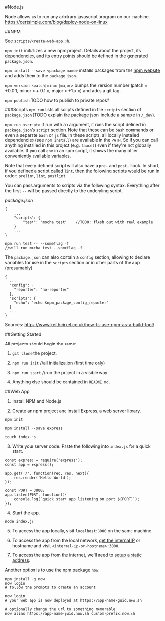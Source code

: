 #Node.js

Node allows us to run any arbitrary javascript program on our machine.
https://certsimple.com/blog/deploy-node-on-linux



##NPM

See `scripts/create-web-app.sh`.

`npm init` initializes a new npm project. Details about the project, its dependencies, and its entry points should be defined in the generated `package.json`.

`npm install --save <package-name>` installs packages from the [npm website](npmjs.org) and adds them to the `package.json`.

`npm version <patch|minor|major>` bumps the version number (patch = +0.0.1, minor = + 0.1.x, major = +1.x.x) and adds a git tag.

`npm publish` TODO how to publish to private repos?

###Scripts
`npm run` lists all scripts defined in the `scripts` section of `package.json` (TODO explain the package json, include a sample in `/_dev`).

`npm run <script>` if run with an argument, it runs the script defined in `package.json`'s `script` section. Note that these can be `bash` commands or even a separate `bash` or `js` file. In these scripts, all locally installed dependencies (see `npm install`) are available in the `PATH`. So if you can call anything installed in this project (e.g. `faucet`) even if they're not globally available. If you call `env` in an npm script, it shows the many other conveniently available variables.

Note that every defined script will also have a `pre-` and `post-` hook. In short, if you defined a script called `lint`, then the following scripts would be run in order: `prelint`, `lint`, `postlint`

You can pass arguments to scripts via the following syntax. Everything after the first `--` will be passed directly to the underyling script.

*package.json*
```
{
	...
	"scripts": {
		"test": "mocha test"	//TODO: flesh out with real example
	}	
	...
}
```

```
npm run test -- --someflag -f 
//will run mocha test --someflag -f
```

The `package.json` can also contain a `config` section, allowing to declare variables for use in the `scripts` section or in other parts of the app (presumably).

```
{
  ...
  "config": {
    "reporter": "no-reporter"
  },
  "scripts": {
    "echo": "echo $npm_package_config_reporter"
  }
  ...
}
```





Sources:
https://www.keithcirkel.co.uk/how-to-use-npm-as-a-build-tool/

##Getting Started

All projects should begin the same:

1. `git clone` the project.

2. `npm run init` //all initialization (first time only)

3. `npm run start` //run the project in a visible way

4. Anything else should be contained in `README.md`.




##Web App

1. Install NPM and Node.js



2. Create an npm project and install Express, a web server library.
```
npm init

npm install --save express

touch index.js
```

3. Write your server code. Paste the following into `index.js` for a quick start.
```
const express = require('express');
const app = express();

app.get('/', function(req, res, next){
	res.render('Hello World');
});

const PORT = 3000;
app.listen(PORT, function(){
	console.log(`quick start app listening on port ${PORT}`);
});
```

4. Start the app.
```
node index.js
```

5. To access the app locally, visit `localhost:3000` on the same machine.

6. To access the app from the local network, [get the internal IP](./network.md) or hostname and visit `<internal-ip-or-hostname>:3000`.


7. To access the app from the internet, we'll need to [setup a static address]('./network.md').

Another option is to use the npm package `now`. 
```
npm install -g now
now login   
# follow the prompts to create an account

now login
# your web app is now deployed at https://app-name-guid.now.sh

# optionally change the url to something memorable
now alias https://app-name-guid.now.sh custom-prefix.now.sh
```

